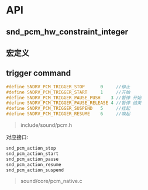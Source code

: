 # API


## snd_pcm_hw_constraint_integer






## 宏定义


## trigger command

``` C
#define SNDRV_PCM_TRIGGER_STOP      0     //停止
#define SNDRV_PCM_TRIGGER_START     1     //开始      
#define SNDRV_PCM_TRIGGER_PAUSE_PUSH    3 //暂停 开始           
#define SNDRV_PCM_TRIGGER_PAUSE_RELEASE 4 //暂停 结束  
#define SNDRV_PCM_TRIGGER_SUSPEND   5     //挂起      
#define SNDRV_PCM_TRIGGER_RESUME    6     //唤起            
```
>include/sound/pcm.h 

对应接口:

``` C
snd_pcm_action_stop 
snd_pcm_action_start 
snd_pcm_action_pause         
snd_pcm_action_resume    
snd_pcm_action_suspend   
```
>sound/core/pcm_native.c  

